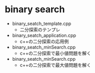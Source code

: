 # binary search
- binary_seatch_template.cpp
    - 二分探索のテンプレ
- binary_seatch_application.cpp
    - c++の二分探索の応用例
- binary_seatch_minSearch.cpp
    - c++の二分探索で最小値問題を解く
- binary_seatch_minSearch.cpp
    - c++の二分探索で最大値問題を解く